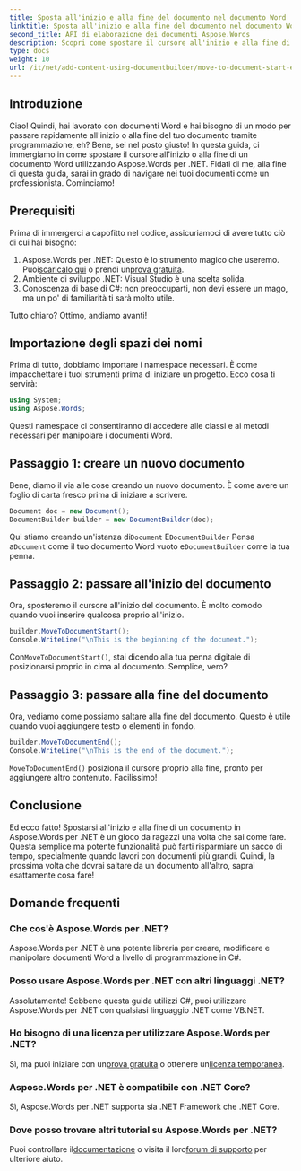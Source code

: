 ```yaml
---
title: Sposta all'inizio e alla fine del documento nel documento Word
linktitle: Sposta all'inizio e alla fine del documento nel documento Word
second_title: API di elaborazione dei documenti Aspose.Words
description: Scopri come spostare il cursore all'inizio e alla fine di un documento Word usando Aspose.Words per .NET. Una guida completa con istruzioni passo-passo ed esempi.
type: docs
weight: 10
url: /it/net/add-content-using-documentbuilder/move-to-document-start-end/
---
```

## Introduzione

Ciao! Quindi, hai lavorato con documenti Word e hai bisogno di un modo per passare rapidamente all'inizio o alla fine del tuo documento tramite programmazione, eh? Bene, sei nel posto giusto! In questa guida, ci immergiamo in come spostare il cursore all'inizio o alla fine di un documento Word utilizzando Aspose.Words per .NET. Fidati di me, alla fine di questa guida, sarai in grado di navigare nei tuoi documenti come un professionista. Cominciamo!

## Prerequisiti

Prima di immergerci a capofitto nel codice, assicuriamoci di avere tutto ciò di cui hai bisogno:

1.  Aspose.Words per .NET: Questo è lo strumento magico che useremo. Puoi[scaricalo qui](https://releases.aspose.com/words/net/) o prendi un[prova gratuita](https://releases.aspose.com/).
2. Ambiente di sviluppo .NET: Visual Studio è una scelta solida.
3. Conoscenza di base di C#: non preoccuparti, non devi essere un mago, ma un po' di familiarità ti sarà molto utile.

Tutto chiaro? Ottimo, andiamo avanti!

## Importazione degli spazi dei nomi

Prima di tutto, dobbiamo importare i namespace necessari. È come impacchettare i tuoi strumenti prima di iniziare un progetto. Ecco cosa ti servirà:

```csharp
using System;
using Aspose.Words;
```

Questi namespace ci consentiranno di accedere alle classi e ai metodi necessari per manipolare i documenti Word.

## Passaggio 1: creare un nuovo documento

Bene, diamo il via alle cose creando un nuovo documento. È come avere un foglio di carta fresco prima di iniziare a scrivere.

```csharp
Document doc = new Document();
DocumentBuilder builder = new DocumentBuilder(doc);
```

 Qui stiamo creando un'istanza di`Document` E`DocumentBuilder` Pensa a`Document` come il tuo documento Word vuoto e`DocumentBuilder` come la tua penna.

## Passaggio 2: passare all'inizio del documento

Ora, sposteremo il cursore all'inizio del documento. È molto comodo quando vuoi inserire qualcosa proprio all'inizio.

```csharp
builder.MoveToDocumentStart();
Console.WriteLine("\nThis is the beginning of the document.");
```

 Con`MoveToDocumentStart()`, stai dicendo alla tua penna digitale di posizionarsi proprio in cima al documento. Semplice, vero?

## Passaggio 3: passare alla fine del documento

Ora, vediamo come possiamo saltare alla fine del documento. Questo è utile quando vuoi aggiungere testo o elementi in fondo.

```csharp
builder.MoveToDocumentEnd();
Console.WriteLine("\nThis is the end of the document.");
```

`MoveToDocumentEnd()` posiziona il cursore proprio alla fine, pronto per aggiungere altro contenuto. Facilissimo!

## Conclusione

Ed ecco fatto! Spostarsi all'inizio e alla fine di un documento in Aspose.Words per .NET è un gioco da ragazzi una volta che sai come fare. Questa semplice ma potente funzionalità può farti risparmiare un sacco di tempo, specialmente quando lavori con documenti più grandi. Quindi, la prossima volta che dovrai saltare da un documento all'altro, saprai esattamente cosa fare!

## Domande frequenti

### Che cos'è Aspose.Words per .NET?  
Aspose.Words per .NET è una potente libreria per creare, modificare e manipolare documenti Word a livello di programmazione in C#.

### Posso usare Aspose.Words per .NET con altri linguaggi .NET?  
Assolutamente! Sebbene questa guida utilizzi C#, puoi utilizzare Aspose.Words per .NET con qualsiasi linguaggio .NET come VB.NET.

### Ho bisogno di una licenza per utilizzare Aspose.Words per .NET?  
 Sì, ma puoi iniziare con un[prova gratuita](https://releases.aspose.com/) o ottenere un[licenza temporanea](https://purchase.aspose.com/temporary-license/).

### Aspose.Words per .NET è compatibile con .NET Core?  
Sì, Aspose.Words per .NET supporta sia .NET Framework che .NET Core.

### Dove posso trovare altri tutorial su Aspose.Words per .NET?  
Puoi controllare il[documentazione](https://reference.aspose.com/words/net/) o visita il loro[forum di supporto](https://forum.aspose.com/c/words/8) per ulteriore aiuto.
